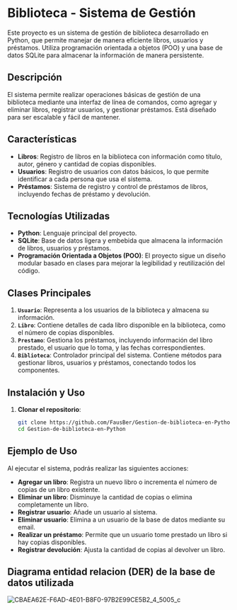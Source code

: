 # Biblioteca - Sistema de Gestión

Este proyecto es un sistema de gestión de biblioteca desarrollado en Python, que permite manejar de manera eficiente libros, usuarios y préstamos. Utiliza programación orientada a objetos (POO) y una base de datos SQLite para almacenar la información de manera persistente.

## Descripción

El sistema permite realizar operaciones básicas de gestión de una biblioteca mediante una interfaz de línea de comandos, como agregar y eliminar libros, registrar usuarios, y gestionar préstamos. Está diseñado para ser escalable y fácil de mantener.

## Características

- **Libros**: Registro de libros en la biblioteca con información como título, autor, género y cantidad de copias disponibles.
- **Usuarios**: Registro de usuarios con datos básicos, lo que permite identificar a cada persona que usa el sistema.
- **Préstamos**: Sistema de registro y control de préstamos de libros, incluyendo fechas de préstamo y devolución.

## Tecnologías Utilizadas

- **Python**: Lenguaje principal del proyecto.
- **SQLite**: Base de datos ligera y embebida que almacena la información de libros, usuarios y préstamos.
- **Programación Orientada a Objetos (POO)**: El proyecto sigue un diseño modular basado en clases para mejorar la legibilidad y reutilización del código.

## Clases Principales

1. **`Usuario`**: Representa a los usuarios de la biblioteca y almacena su información.
2. **`Libro`**: Contiene detalles de cada libro disponible en la biblioteca, como el número de copias disponibles.
3. **`Prestamo`**: Gestiona los préstamos, incluyendo información del libro prestado, el usuario que lo toma, y las fechas correspondientes.
4. **`Biblioteca`**: Controlador principal del sistema. Contiene métodos para gestionar libros, usuarios y préstamos, conectando todos los componentes.

## Instalación y Uso

1. **Clonar el repositorio**:
   ```bash
   git clone https://github.com/FausBer/Gestion-de-biblioteca-en-Python.git
   cd Gestion-de-biblioteca-en-Python

## Ejemplo de Uso

Al ejecutar el sistema, podrás realizar las siguientes acciones:

- **Agregar un libro**: Registra un nuevo libro o incrementa el número de copias de un libro existente.
- **Eliminar un libro**: Disminuye la cantidad de copias o elimina completamente un libro.
- **Registrar usuario**: Añade un usuario al sistema.
- **Eliminar usuario**: Elimina a un usuario de la base de datos mediante su email.
- **Realizar un préstamo**: Permite que un usuario tome prestado un libro si hay copias disponibles.
- **Registrar devolución**: Ajusta la cantidad de copias al devolver un libro.

## Diagrama entidad relacion (DER) de la base de datos utilizada

![CBAEA62E-F6AD-4E01-B8F0-97B2E99CE5B2_4_5005_c](https://github.com/user-attachments/assets/18760046-62c4-4bf4-af78-4735b4edfc9e)




